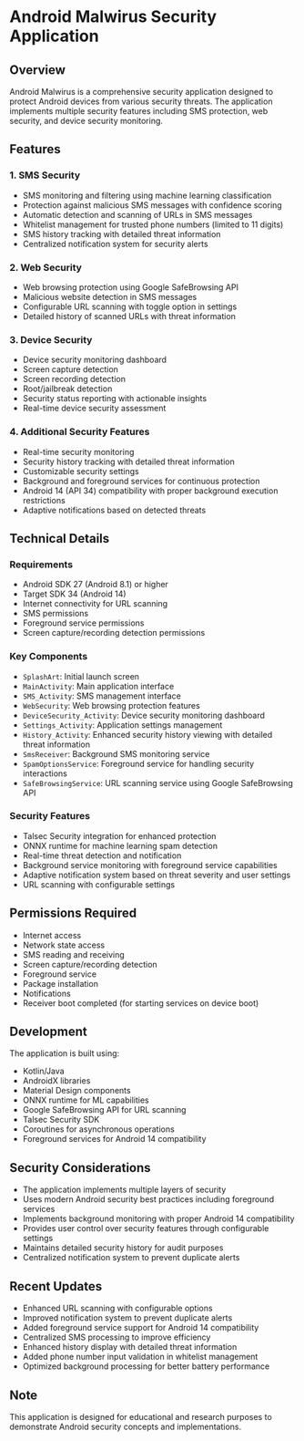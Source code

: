 # Android Malwirus Security Application

## Overview
Android Malwirus is a comprehensive security application designed to protect Android devices from various security threats. The application implements multiple security features including SMS protection, web security, and device security monitoring.

## Features

### 1. SMS Security
- SMS monitoring and filtering using machine learning classification
- Protection against malicious SMS messages with confidence scoring
- Automatic detection and scanning of URLs in SMS messages
- Whitelist management for trusted phone numbers (limited to 11 digits)
- SMS history tracking with detailed threat information
- Centralized notification system for security alerts

### 2. Web Security
- Web browsing protection using Google SafeBrowsing API
- Malicious website detection in SMS messages
- Configurable URL scanning with toggle option in settings
- Detailed history of scanned URLs with threat information

### 3. Device Security
- Device security monitoring dashboard
- Screen capture detection
- Screen recording detection
- Root/jailbreak detection
- Security status reporting with actionable insights
- Real-time device security assessment

### 4. Additional Security Features
- Real-time security monitoring
- Security history tracking with detailed threat information
- Customizable security settings
- Background and foreground services for continuous protection
- Android 14 (API 34) compatibility with proper background execution restrictions
- Adaptive notifications based on detected threats

## Technical Details

### Requirements
- Android SDK 27 (Android 8.1) or higher
- Target SDK 34 (Android 14)
- Internet connectivity for URL scanning
- SMS permissions
- Foreground service permissions
- Screen capture/recording detection permissions

### Key Components
- `SplashArt`: Initial launch screen
- `MainActivity`: Main application interface
- `SMS_Activity`: SMS management interface
- `WebSecurity`: Web browsing protection features
- `DeviceSecurity_Activity`: Device security monitoring dashboard
- `Settings_Activity`: Application settings management
- `History_Activity`: Enhanced security history viewing with detailed threat information
- `SmsReceiver`: Background SMS monitoring service
- `SpamOptionsService`: Foreground service for handling security interactions
- `SafeBrowsingService`: URL scanning service using Google SafeBrowsing API

### Security Features
- Talsec Security integration for enhanced protection
- ONNX runtime for machine learning spam detection
- Real-time threat detection and notification
- Background service monitoring with foreground service capabilities
- Adaptive notification system based on threat severity and user settings
- URL scanning with configurable settings

## Permissions Required
- Internet access
- Network state access
- SMS reading and receiving
- Screen capture/recording detection
- Foreground service
- Package installation
- Notifications
- Receiver boot completed (for starting services on device boot)

## Development
The application is built using:
- Kotlin/Java
- AndroidX libraries
- Material Design components
- ONNX runtime for ML capabilities
- Google SafeBrowsing API for URL scanning
- Talsec Security SDK
- Coroutines for asynchronous operations
- Foreground services for Android 14 compatibility

## Security Considerations
- The application implements multiple layers of security
- Uses modern Android security best practices including foreground services
- Implements background monitoring with proper Android 14 compatibility
- Provides user control over security features through configurable settings
- Maintains detailed security history for audit purposes
- Centralized notification system to prevent duplicate alerts

## Recent Updates
- Enhanced URL scanning with configurable options
- Improved notification system to prevent duplicate alerts
- Added foreground service support for Android 14 compatibility
- Centralized SMS processing to improve efficiency
- Enhanced history display with detailed threat information
- Added phone number input validation in whitelist management
- Optimized background processing for better battery performance

## Note
This application is designed for educational and research purposes to demonstrate Android security concepts and implementations. 